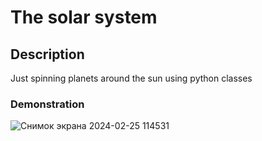 # The solar system
## Description
Just spinning planets around the sun using python classes
### Demonstration
![Снимок экрана 2024-02-25 114531](https://github.com/Alexander-Domnenko/homework/assets/91257943/73edc077-ec40-474e-8f98-03cfcbf4f761)
